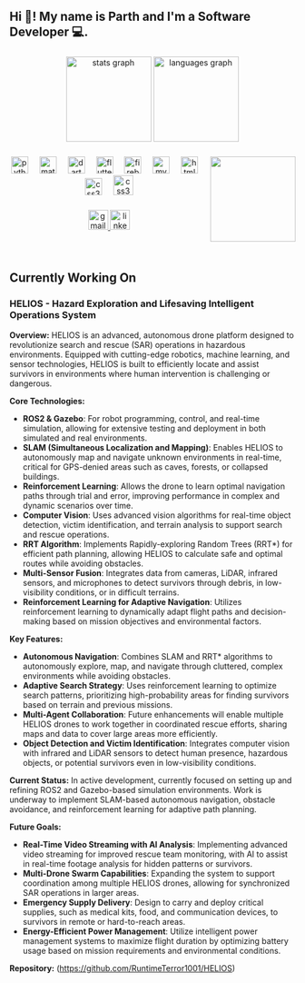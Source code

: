 <h2 align="left">Hi 👋! My name is Parth and I'm a Software Developer 💻.</h2>

###

<div align="center">
  <img src="https://github-readme-stats.vercel.app/api?username=RuntimeTerror1001&hide_title=false&hide_rank=false&show_icons=true&include_all_commits=true&count_private=true&disable_animations=false&theme=dracula&locale=en&hide_border=false" height="150" alt="stats graph"  />
  <img src="https://github-readme-stats.vercel.app/api/top-langs?username=RuntimeTerror1001&locale=en&hide_title=false&layout=compact&card_width=320&langs_count=5&theme=dracula&hide_border=false" height="150" alt="languages graph"  />
</div>

###

<img align="right" height="150" src="https://media0.giphy.com/media/v1.Y2lkPTc5MGI3NjExMThlZXhtOXNuYWduempkd3l5MnA1emxhcHJoanJmMHRob3Y3ZGoxNiZlcD12MV9pbnRlcm5hbF9naWZfYnlfaWQmY3Q9Zw/L1R1tvI9svkIWwpVYr/giphy.webp"  />

###

<div align="center">
  <img src="https://cdn.jsdelivr.net/gh/devicons/devicon/icons/python/python-original.svg" height="30" alt="python logo"  />
  <img width="12" />
  <img src="https://cdn.jsdelivr.net/gh/devicons/devicon/icons/matlab/matlab-original.svg" height="30" alt="matlab logo"  />
  <img width="12" />
  <img src="https://cdn.jsdelivr.net/gh/devicons/devicon/icons/dart/dart-original.svg" height="30" alt="dart logo"  />
  <img width="12" />
  <img src="https://cdn.jsdelivr.net/gh/devicons/devicon/icons/flutter/flutter-original.svg" height="30" alt="flutter logo"  />
  <img width="12" />
  <img src="https://cdn.jsdelivr.net/gh/devicons/devicon/icons/firebase/firebase-plain.svg" height="30" alt="firebase logo"  />
  <img width="12" />
  <img src="https://cdn.jsdelivr.net/gh/devicons/devicon/icons/mysql/mysql-original.svg" height="30" alt="mysql logo"  />
  <img width="12" />
  <img src="https://cdn.jsdelivr.net/gh/devicons/devicon/icons/html5/html5-original.svg" height="30" alt="html5 logo"  />
  <img width="12" />
  <img src="https://cdn.jsdelivr.net/gh/devicons/devicon/icons/css3/css3-original.svg" height="30" alt="css3 logo"  />
  <img width="12" />
  <img src="https://cdn.jsdelivr.net/gh/devicons/devicon/icons/ros/ros-original-wordmark.svg" height="35" alt="css3 logo"  />
</div>

###

<div align="center">
  <!-- Gmail badge -->
  <a href="mailto:parthraaj6973@gmail.com">
    <img src="https://img.shields.io/static/v1?message=Gmail&logo=gmail&label=&color=D14836&logoColor=white&labelColor=&style=for-the-badge" height="35" alt="gmail logo" />
  </a>
  
  <!-- LinkedIn badge -->
  <a href="https://www.linkedin.com/in/parth-desai-021027">
    <img src="https://img.shields.io/static/v1?message=LinkedIn&logo=linkedin&label=&color=0077B5&logoColor=white&labelColor=&style=for-the-badge" height="35" alt="linkedin logo" />
  </a>
</div>

###

<br clear="both">

###
###

## Currently Working On


### HELIOS - Hazard Exploration and Lifesaving Intelligent Operations System

**Overview:**
HELIOS is an advanced, autonomous drone platform designed to revolutionize search and rescue (SAR) operations in hazardous environments. Equipped with cutting-edge robotics, machine learning, and sensor technologies, HELIOS is built to efficiently locate and assist survivors in environments where human intervention is challenging or dangerous. 

**Core Technologies:**
- **ROS2 & Gazebo**: For robot programming, control, and real-time simulation, allowing for extensive testing and deployment in both simulated and real environments.
- **SLAM (Simultaneous Localization and Mapping)**: Enables HELIOS to autonomously map and navigate unknown environments in real-time, critical for GPS-denied areas such as caves, forests, or collapsed buildings.
- **Reinforcement Learning**: Allows the drone to learn optimal navigation paths through trial and error, improving performance in complex and dynamic scenarios over time.
- **Computer Vision**: Uses advanced vision algorithms for real-time object detection, victim identification, and terrain analysis to support search and rescue operations.
- **RRT Algorithm**: Implements Rapidly-exploring Random Trees (RRT*) for efficient path planning, allowing HELIOS to calculate safe and optimal routes while avoiding obstacles.
- **Multi-Sensor Fusion**: Integrates data from cameras, LiDAR, infrared sensors, and microphones to detect survivors through debris, in low-visibility conditions, or in difficult terrains.
- **Reinforcement Learning for Adaptive Navigation**: Utilizes reinforcement learning to dynamically adapt flight paths and decision-making based on mission objectives and environmental factors.

**Key Features:**
- **Autonomous Navigation**: Combines SLAM and RRT* algorithms to autonomously explore, map, and navigate through cluttered, complex environments while avoiding obstacles.
- **Adaptive Search Strategy**: Uses reinforcement learning to optimize search patterns, prioritizing high-probability areas for finding survivors based on terrain and previous missions.
- **Multi-Agent Collaboration**: Future enhancements will enable multiple HELIOS drones to work together in coordinated rescue efforts, sharing maps and data to cover large areas more efficiently.
- **Object Detection and Victim Identification**: Integrates computer vision with infrared and LiDAR sensors to detect human presence, hazardous objects, or potential survivors even in low-visibility conditions.

**Current Status:**
In active development, currently focused on setting up and refining ROS2 and Gazebo-based simulation environments. Work is underway to implement SLAM-based autonomous navigation, obstacle avoidance, and reinforcement learning for adaptive path planning.

**Future Goals:**
- **Real-Time Video Streaming with AI Analysis**: Implementing advanced video streaming for improved rescue team monitoring, with AI to assist in real-time footage analysis for hidden patterns or survivors.
- **Multi-Drone Swarm Capabilities**: Expanding the system to support coordination among multiple HELIOS drones, allowing for synchronized SAR operations in larger areas.
- **Emergency Supply Delivery**: Design to carry and deploy critical supplies, such as medical kits, food, and communication devices, to survivors in remote or hard-to-reach areas.
- **Energy-Efficient Power Management**: Utilize intelligent power management systems to maximize flight duration by optimizing battery usage based on mission requirements and environmental conditions.

**Repository:**
(https://github.com/RuntimeTerror1001/HELIOS)
